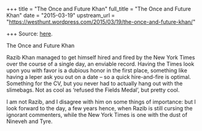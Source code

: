 +++
title = "The Once and Future Khan"
full_title = "The Once and Future Khan"
date = "2015-03-19"
upstream_url = "https://westhunt.wordpress.com/2015/03/19/the-once-and-future-khan/"

+++
Source: [here](https://westhunt.wordpress.com/2015/03/19/the-once-and-future-khan/).

The Once and Future Khan

Razib Khan managed to get himself hired and fired by the New York Times
over the course of a single day, an enviable record. Having the Times
look upon you with favor is a dubious honor in the first place,
something like having a leper ask you out on a date – so a quick
hire-and-fire is optimal. Something for the CV, but you never had to
actually hang out with the slimebags. Not as cool as ‘refused the
Fields Medal’, but pretty cool.

I am not Razib, and I disagree with him on some things of importance:
but I look forward to the day, a few years hence, when Razib is still
cursing the ignorant commenters, while the New York Times is one with
the dust of Nineveh and Tyre.

